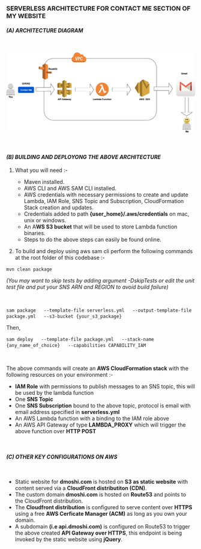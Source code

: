 
### SERVERLESS ARCHITECTURE FOR CONTACT ME SECTION OF MY WEBSITE

#### _(A) ARCHITECTURE DIAGRAM_

<br>

![architecture](https://raw.githubusercontent.com/dmoshi/serverless/master/dmoshi.com.contactme.lambda/src/main/resources/architecture_contactme_transparent.jpg "architecture")

<br>

#### _(B) BUILDING AND DEPLOYONG THE ABOVE ARCHITECTURE_

1. What you will need :- 

   * Maven installed.
   * AWS CLI and AWS SAM CLI installed.
   * AWS credentials with necessary permissions to create and update Lambda, IAM Role, SNS Topic and Subscription, CloudFormation Stack creation and updates. 
   * Credentials added to path **{user_home}/.aws/credentials** on mac, unix or windows. 
   * An A**WS S3 bucket** that will be used to store Lambda function binaries. 
   * Steps to do the above steps can easily be found online.
 
 2. To build and deploy using aws sam cli perform the following commands at the root folder of this codebase :- 
 
   ~~~
   mvn clean package
   ~~~
   _(You may want to skip tests by adding argument -DskipTests or edit the unit test file and put your SNS ARN and REGION to avoid build failure)_ 
  
  <br>
 
   ~~~
   sam package   --template-file serverless.yml   --output-template-file package.yml   --s3-bucket {your_s3_package} 
   ~~~
   
   Then,
   
   ~~~
   sam deploy   --template-file package.yml   --stack-name {any_name_of_choice}   --capabilities CAPABILITY_IAM
   ~~~

<br>

The above commands will create an **AWS CloudFormation stack** with the following resources on your environment :- 

* **IAM Role** with permissions to publish messages to an SNS topic, this will be used by the lambda function
* One **SNS Topic**
* One **SNS Subscription** bound to the above topic, protocol is email with email address specified in **serverless.yml** 
* An AWS Lambda function with a binding to the IAM role above
* An AWS API Gateway of type **LAMBDA_PROXY** which will trigger the above function over **HTTP POST** 


<br>

#### _(C) OTHER KEY CONFIGURATIONS ON AWS_ 

<br>

* Static website for **dmoshi.com** is hosted on **S3 as static website** with content served via a **CloudFront distributiton (CDN)**.
* The custom domain **dmoshi.com** is hosted on **Route53** and points to the CloudFront distribution.
* The **Cloudfront distribution** is configured to serve content over **HTTPS** using a free **AWS Cerficate Manager (ACM)** as long as you own your domain.
* A subdomain **(i.e api.dmoshi.com)** is configured on Route53 to trigger the above created **API Gateway over HTTPS**, this endpoint is being invoked by the static website using **jQuery**. 

<br>





